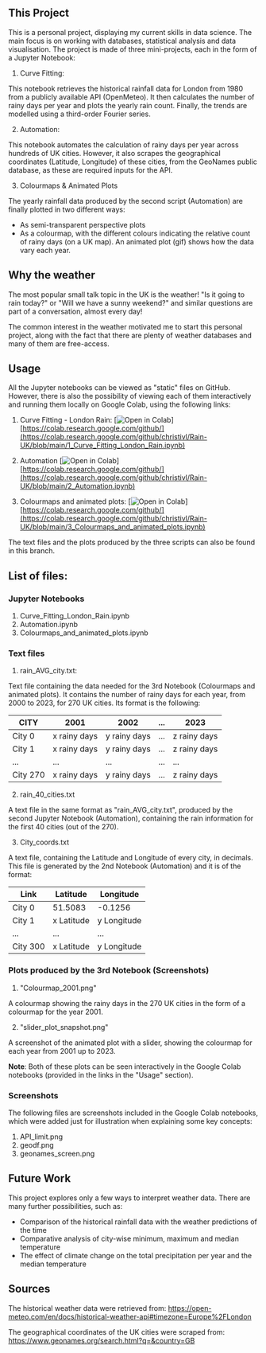 ## This Project
This is a personal project, displaying my current skills in data science. The main focus is on working with databases, statistical analysis and data visualisation.
The project is made of three mini-projects, each in the form of a Jupyter Notebook:

1. Curve Fitting:

This notebook retrieves the historical rainfall data for London from 1980 from a publicly available API (OpenMeteo). It then calculates the number of rainy days per year and plots the yearly rain count. Finally, the trends are modelled using a third-order Fourier series.

2. Automation:

This notebook automates the calculation of rainy days per year across hundreds of UK cities. However, it also scrapes the geographical coordinates (Latitude, Longitude) of these cities, from the GeoNames public database, as these are required inputs for the API.

3. Colourmaps & Animated Plots

The yearly rainfall data produced by the second script (Automation) are finally plotted in two different ways:
- As semi-transparent perspective plots
- As a colourmap, with the different colours indicating the relative count of rainy days (on a UK map). An animated plot (gif) shows how the data vary each year.


## Why the weather
The most popular small talk topic in the UK is the weather! "Is it going to rain today?" or "Will we have a sunny weekend?" and similar questions are part of a conversation, almost every day!

The common interest in the weather motivated me to start this personal project, along with the fact that there are plenty 
of weather databases and many of them are free-access.




## Usage
All the Jupyter notebooks can be viewed as "static" files on GitHub. However, there is also the possibility of viewing each of them interactively and running them locally on Google Colab, using the following links:

1. Curve Fitting - London Rain: 
[![Open in Colab](https://colab.research.google.com/assets/colab-badge.svg)][https://colab.research.google.com/github/](https://colab.research.google.com/github/christivl/Rain-UK/blob/main/1_Curve_Fitting_London_Rain.ipynb)

2. Automation
[![Open in Colab](https://colab.research.google.com/assets/colab-badge.svg)][https://colab.research.google.com/github/](https://colab.research.google.com/github/christivl/Rain-UK/blob/main/2_Automation.ipynb)

3. Colourmaps and animated plots:
[![Open in Colab](https://colab.research.google.com/assets/colab-badge.svg)][https://colab.research.google.com/github/](https://colab.research.google.com/github/christivl/Rain-UK/blob/main/3_Colourmaps_and_animated_plots.ipynb)

The text files and the plots produced by the three scripts can also be found in this branch.

## List of files:

### Jupyter Notebooks

1. Curve_Fitting_London_Rain.ipynb
2. Automation.ipynb
3. Colourmaps_and_animated_plots.ipynb

### Text files

1. rain_AVG_city.txt:

Text file containing the data needed for the 3rd Notebook (Colourmaps and animated plots).
It contains the number of rainy days for each year, from 2000 to 2023, for 270 UK cities.
Its format is the following:

CITY | 2001 | 2002 | ... | 2023 |
--- | --- | --- | --- | ---
City 0 | x rainy days | y rainy days | ... | z rainy days |
City 1 | x rainy days | y rainy days | ... | z rainy days |
... | ... | ... | ... | ...
City 270 | x rainy days | y rainy days | ... | z rainy days |

2. rain_40_cities.txt

A text file in the same format as "rain_AVG_city.txt", produced by the second Jupyter Notebook (Automation), containing the rain information for the first 40 cities (out of the 270).


3. City_coords.txt

A text file, containing the Latitude and Longitude of every city, in decimals. This file is generated by the 2nd Notebook (Automation) and it is of the format:

Link | Latitude | Longitude |
---  | --- | ---
City 0 | 51.5083 | -0.1256|
City 1 | x Latitude | y Longitude |
... | ... | ...
City 300 | x Latitude | y Longitude |

### Plots produced by the 3rd Notebook (Screenshots)

1. "Colourmap_2001.png"

A colourmap showing the rainy days in the 270 UK cities in the form of a colourmap for the year 2001.

2. "slider_plot_snapshot.png"

A screenshot of the animated plot with a slider, showing the colourmap for each year from 2001 up to 2023. 


**Note**: Both of these plots can be seen interactively in the Google Colab notebooks (provided in the links in the "Usage" section).


### Screenshots

The following files are screenshots included in the Google Colab notebooks, which were added just for illustration when explaining some key concepts:
1. API_limit.png
2. geodf.png
3. geonames_screen.png




## Future Work

This project explores only a few ways to interpret weather data. There are many further possibilities, such as:
- Comparison of the historical rainfall data with the weather predictions of the time
- Comparative analysis of city-wise minimum, maximum and median temperature
- The effect of climate change on the total precipitation per year and the median temperature


## Sources

The historical weather data were retrieved from: https://open-meteo.com/en/docs/historical-weather-api#timezone=Europe%2FLondon

The geographical coordinates of the UK cities were scraped from: https://www.geonames.org/search.html?q=&country=GB
